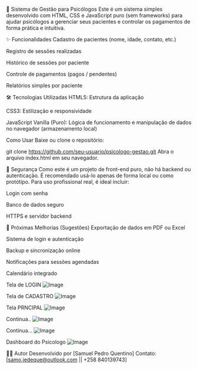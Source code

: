 🧠 Sistema de Gestão para Psicólogos
Este é um sistema simples desenvolvido com HTML, CSS e JavaScript puro (sem frameworks) para ajudar psicólogos a gerenciar seus pacientes e controlar os pagamentos de forma prática e intuitiva.

✨ Funcionalidades
Cadastro de pacientes (nome, idade, contato, etc.)

Registro de sessões realizadas

Histórico de sessões por paciente

Controle de pagamentos (pagos / pendentes)

Relatórios simples por paciente

🛠️ Tecnologias Utilizadas
HTML5: Estrutura da aplicação

CSS3: Estilização e responsividade

JavaScript Vanilla (Puro): Lógica de funcionamento e manipulação de dados no navegador (armazenamento local)

Como Usar
Baixe ou clone o repositório:


git clone https://github.com/seu-usuario/psicologo-gestao.git
Abra o arquivo index.html em seu navegador.

🔐 Segurança
Como este é um projeto de front-end puro, não há backend ou autenticação. É recomendado usá-lo apenas de forma local ou como protótipo. Para uso profissional real, é ideal incluir:

Login com senha

Banco de dados seguro

HTTPS e servidor backend

📌 Próximas Melhorias (Sugestões)
Exportação de dados em PDF ou Excel

Sistema de login e autenticação

Backup e sincronização online

Notificações para sessões agendadas

Calendário integrado

Tela de LOGIN
![Image](https://github.com/user-attachments/assets/6c3b7404-5b65-41ae-8249-76be3d603713)


Tela de CADASTRO
![Image](https://github.com/user-attachments/assets/937563f6-679c-4214-817e-010012e79d26)


Tela PRNCIPAL
![Image](https://github.com/user-attachments/assets/9567364b-6dd3-404a-a401-1bc42cb23997)


Continua..
![Image](https://github.com/user-attachments/assets/153d4de2-7994-413b-9c79-18b74031abfb)

Continua...
![Image](https://github.com/user-attachments/assets/10201cc6-1d41-4768-88fa-0dec08977294)

Dashboard do Psicologo
![Image](https://github.com/user-attachments/assets/cf260b07-cc5c-4112-aa54-76b4fdb7fc81)


🧑‍💻 Autor
Desenvolvido por [Samuel Pedro Quentino]
Contato: [samo.jedeque@outlook.com || +258 840139743]
